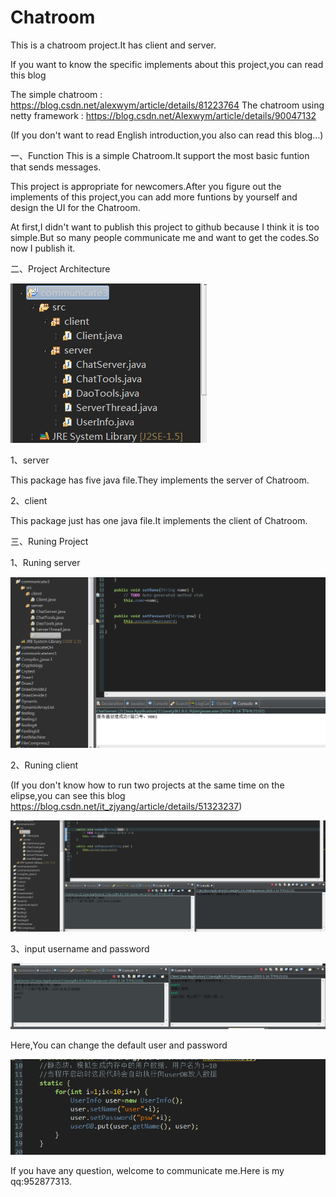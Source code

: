 # Chatroom
This is a chatroom project.It has client and server.

If you want to know the specific implements about this project,you can read this blog

The simple chatroom : https://blog.csdn.net/alexwym/article/details/81223764 
The chatroom using netty framework : https://blog.csdn.net/Alexwym/article/details/90047132

(If you don't want to read English introduction,you also can read this blog...)

一、Function
This is a simple Chatroom.It support the most basic funtion that sends messages.

This project is appropriate for newcomers.After you figure out the implements of this project,you can add more funtions by yourself and design 
the UI for the Chatroom.

At first,I didn't want to publish this project to github because I think it is too simple.But so many people communicate me and want to get 
the codes.So now I publish it.

二、Project Architecture

![image](https://github.com/Alexlingl/Chatroom/blob/master/images/project_arch.png)

1、server

This package has five java file.They implements the server of Chatroom.

2、client

This package just has one java file.It implements the client of Chatroom.

三、Runing Project

1、Runing server

![image](https://github.com/Alexlingl/Chatroom/blob/master/images/run_server.png)

2、Runing client

(If you don't know how to run two projects at the same time on the elipse,you can see this blog
https://blog.csdn.net/it_zjyang/article/details/51323237)

![image](https://github.com/Alexlingl/Chatroom/blob/master/images/run_client.png)

3、input username and password

![image](https://github.com/Alexlingl/Chatroom/blob/master/images/login.png)

Here,You can change the default user and password 

![image](https://github.com/Alexlingl/Chatroom/blob/master/images/user_code.png)


If you have any question, welcome to communicate me.Here is my qq:952877313.
